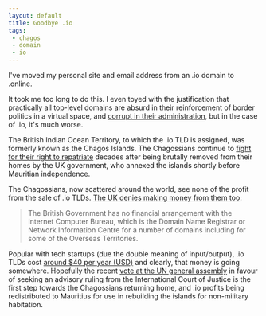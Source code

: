 ```yaml
---
layout: default
title: Goodbye .io
tags:
 - chagos
 - domain
 - io
---
```


I've moved my personal site and email address from an .io domain to .online.

It took me too long to do this. I even toyed with the justification that practically
all top-level domains are absurd in their reinforcement of border politics in a
virtual space, and [corrupt in their administration][icann], but in the case of .io, it's much worse.

The British Indian Ocean Territory, to which the .io TLD is assigned, was formerly known
as the Chagos Islands. The Chagossians continue to [fight for their right to repatriate][fight]
decades after being brutally removed from their homes by the UK government, who annexed the islands shortly
before Mauritian independence.

The Chagossians, now scattered around the world, see none of the profit from the sale of
.io TLDs. [The UK denies making money from them too][lords]:

> The British Government has no financial arrangement with the Internet Computer Bureau,
> which is the Domain Name Registrar or Network Information Centre for a number of
> domains including for some of the Overseas Territories.

Popular with tech startups (due the double meaning of input/output), .io TLDs cost [around $40 per
year (USD)][dnsimple] and clearly, that money is going somewhere. Hopefully the recent [vote at the UN general assembly][un]
in favour of seeking an advisory ruling from the International Court of Justice
is the first step towards the Chagossians returning home, and .io profits being redistributed
to Mauritius for use in rebuilding the islands for non-military habitation.

[icann]: http://www.internetgovernance.org/2013/01/11/early-warnings-of-corruption-in-icann/
[fight]: https://www.chagossupport.org.uk/the-return-campaign
[lords]: https://publications.parliament.uk/pa/ld/ldtoday/writtens/11082014.htm
[dnsimple]: https://dnsimple.com/tlds/io-domains
[un]: https://www.theguardian.com/world/2017/jun/22/un-vote-backing-chagos-islands-a-blow-for-uk




